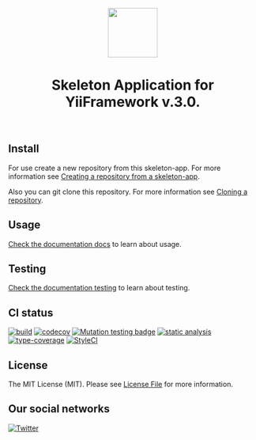 <p align="center">
    <a href="https://github.com/yii-tools/skeleton-app" target="_blank">
        <img src="https://avatars.githubusercontent.com/u/121752654?s=200&v=4" height="100px">
    </a>
    <h1 align="center">Skeleton Application for YiiFramework v.3.0.</h1>
    <br>
</p>

## Install

For use create a new repository from this skeleton-app. For more information see [Creating a repository from a skeleton-app](https://docs.github.com/en/github/creating-cloning-and-archiving-repositories/creating-a-repository-from-a-skeleton-app).

Also you can git clone this repository. For more information see [Cloning a repository](https://docs.github.com/en/github/creating-cloning-and-archiving-repositories/cloning-a-repository).

## Usage

[Check the documentation docs](/docs/README.md) to learn about usage.

## Testing

[Check the documentation testing](/docs/testing.md) to learn about testing.

## CI status

[![build](https://github.com/yii-tools/skeleton-app/actions/workflows/build.yml/badge.svg)](https://github.com/yii-tools/skeleton-app/actions/workflows/build.yml)
[![codecov](https://codecov.io/gh/yii-tools/skeleton-app/branch/main/graph/badge.svg?token=MF0XUGVLYC)](https://codecov.io/gh/yii-tools/skeleton-app)
[![Mutation testing badge](https://img.shields.io/endpoint?style=flat&url=https%3A%2F%2Fbadge-api.stryker-mutator.io%2Fgithub.com%2Fyii-tools%2Ftemplate%2Fmain)](https://dashboard.stryker-mutator.io/reports/github.com/yii-tools/skeleton-app/main)
[![static analysis](https://github.com/yii-tools/skeleton-app/actions/workflows/static.yml/badge.svg)](https://github.com/yii-tools/skeleton-app/actions/workflows/static.yml)
[![type-coverage](https://shepherd.dev/github/yii-tools/skeleton-app/coverage.svg)](https://shepherd.dev/github/yii-tools/skeleton-app)
[![StyleCI](https://github.styleci.io/repos/494495136/shield?branch=main)](https://github.styleci.io/repos/494495136?branch=main)

## License

The MIT License (MIT). Please see [License File](LICENSE.md) for more information.

## Our social networks

[![Twitter](https://img.shields.io/badge/twitter-follow-1DA1F2?logo=twitter&logoColor=1DA1F2&labelColor=555555?style=flat)](https://twitter.com/Terabytesoftw)
